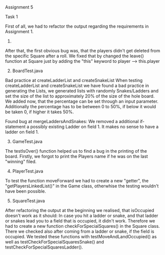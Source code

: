 Assignment 5

Task 1

First of all, we had to refactor the output regarding the requirements in Assignment 1. 

1.
After that, the first obvious bug was, that the players didn't get deleted from the specific Square after a roll. We fixed that by changed the leave() function at Square just by adding the "this" keyword to player --> this.player

2. BoardTest.java

Bad practice at createLadderList and createSnakeList
When testing createLadderList and createSnakeList we have found a bad practice in generating the Lists, we generated lists with randomly Snakes/Ladders and set the size of the list to approximately 20% of the size of the hole board. We added now, that the percentage can be set through an input parameter. 
Additionally the percentage has to be between 0 to 50%, if below it would be taken 0, if higher it takes 50%.

Found bug at mergeLaddersAndSnakes:
We removed a additional if-statement a possibly existing Ladder on field 1. It makes no sense to have a ladder on field 1.

3. GameTest.java

The testIsOver() function helped us to find a bug in the printing of the board. Firstly, we forgot to print the Players name if he was on the last "winning" filed.

4. PlayerTest.java

To test the function moveForward we had to create a new "getter", the "getPlayersLinkedList()" in the Game class, otherwhise the testing wouldn't have been possible.

5. SquareTest.java

After refactoring the output at the beginning we realised, that isOccupied doesn't work as it should: 
In case you hit a ladder or snake, and that ladder or snakes lead you to a field that is occupied, it didn't work. Therefore we had to create a new function checkForSpecialSquares() in the Square class. There we checked also after coming from a ladder or snake, if the field is occupied. We tested these functions with testMoveAndLandOccupied() as well as  testCheckForSpecialSquaresSnake() and testCheckForSpecialSquaresLadder().



